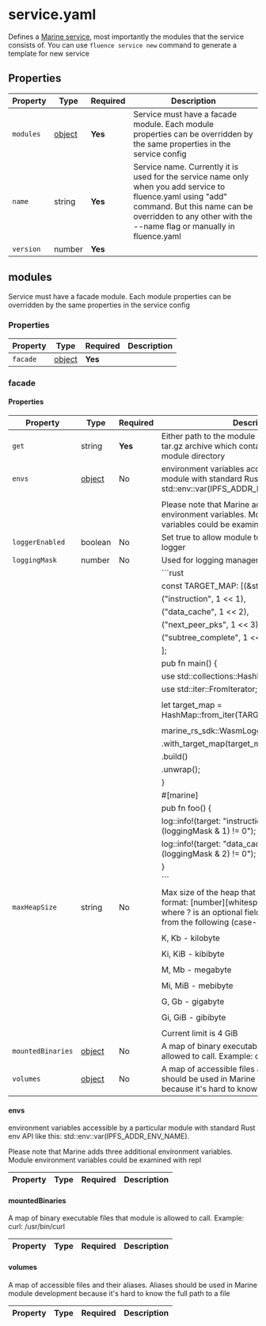 # service.yaml

Defines a [Marine service](https://fluence.dev/docs/build/concepts/#services), most importantly the modules that the service consists of. You can use `fluence service new` command to generate a template for new service

## Properties

| Property  | Type               | Required | Description                                                                                                                                                                                                          |
|-----------|--------------------|----------|----------------------------------------------------------------------------------------------------------------------------------------------------------------------------------------------------------------------|
| `modules` | [object](#modules) | **Yes**  | Service must have a facade module. Each module properties can be overridden by the same properties in the service config                                                                                             |
| `name`    | string             | **Yes**  | Service name. Currently it is used for the service name only when you add service to fluence.yaml using "add" command. But this name can be overridden to any other with the --name flag or manually in fluence.yaml |
| `version` | number             | **Yes**  |                                                                                                                                                                                                                      |

## modules

Service must have a facade module. Each module properties can be overridden by the same properties in the service config

### Properties

| Property | Type              | Required | Description |
|----------|-------------------|----------|-------------|
| `facade` | [object](#facade) | **Yes**  |             |

### facade

#### Properties

| Property          | Type                       | Required | Description                                                                                                                                                                                 |
|-------------------|----------------------------|----------|---------------------------------------------------------------------------------------------------------------------------------------------------------------------------------------------|
| `get`             | string                     | **Yes**  | Either path to the module directory or URL to the tar.gz archive which contains the content of the module directory                                                                         |
| `envs`            | [object](#envs)            | No       | environment variables accessible by a particular module with standard Rust env API like this: std::env::var(IPFS_ADDR_ENV_NAME).                                                            |
|                   |                            |          |                                                                                                                                                                                             |
|                   |                            |          | Please note that Marine adds three additional environment variables. Module environment variables could be examined with repl                                                               |
| `loggerEnabled`   | boolean                    | No       | Set true to allow module to use the Marine SDK logger                                                                                                                                       |
| `loggingMask`     | number                     | No       | Used for logging management. Example:                                                                                                                                                       |
|                   |                            |          | ```rust                                                                                                                                                                                     |
|                   |                            |          | const TARGET_MAP: [(&str, i64); 4] = [                                                                                                                                                      |
|                   |                            |          | ("instruction", 1 << 1),                                                                                                                                                                    |
|                   |                            |          | ("data_cache", 1 << 2),                                                                                                                                                                     |
|                   |                            |          | ("next_peer_pks", 1 << 3),                                                                                                                                                                  |
|                   |                            |          | ("subtree_complete", 1 << 4),                                                                                                                                                               |
|                   |                            |          | ];                                                                                                                                                                                          |
|                   |                            |          | pub fn main() {                                                                                                                                                                             |
|                   |                            |          | use std::collections::HashMap;                                                                                                                                                              |
|                   |                            |          | use std::iter::FromIterator;                                                                                                                                                                |
|                   |                            |          |                                                                                                                                                                                             |
|                   |                            |          | let target_map = HashMap::from_iter(TARGET_MAP.iter().cloned());                                                                                                                            |
|                   |                            |          |                                                                                                                                                                                             |
|                   |                            |          | marine_rs_sdk::WasmLoggerBuilder::new()                                                                                                                                                     |
|                   |                            |          |     .with_target_map(target_map)                                                                                                                                                            |
|                   |                            |          |     .build()                                                                                                                                                                                |
|                   |                            |          |     .unwrap();                                                                                                                                                                              |
|                   |                            |          | }                                                                                                                                                                                           |
|                   |                            |          | #[marine]                                                                                                                                                                                   |
|                   |                            |          | pub fn foo() {                                                                                                                                                                              |
|                   |                            |          | log::info!(target: "instruction", "this will print if (loggingMask & 1) != 0");                                                                                                             |
|                   |                            |          | log::info!(target: "data_cache", "this will print if (loggingMask & 2) != 0");                                                                                                              |
|                   |                            |          | }                                                                                                                                                                                           |
|                   |                            |          | ```                                                                                                                                                                                         |
| `maxHeapSize`     | string                     | No       | Max size of the heap that a module can allocate in format: [number][whitespace?][specificator?] where ? is an optional field and specificator is one from the following (case-insensitive): |
|                   |                            |          |                                                                                                                                                                                             |
|                   |                            |          | K, Kb - kilobyte                                                                                                                                                                            |
|                   |                            |          |                                                                                                                                                                                             |
|                   |                            |          | Ki, KiB - kibibyte                                                                                                                                                                          |
|                   |                            |          |                                                                                                                                                                                             |
|                   |                            |          | M, Mb - megabyte                                                                                                                                                                            |
|                   |                            |          |                                                                                                                                                                                             |
|                   |                            |          | Mi, MiB - mebibyte                                                                                                                                                                          |
|                   |                            |          |                                                                                                                                                                                             |
|                   |                            |          | G, Gb - gigabyte                                                                                                                                                                            |
|                   |                            |          |                                                                                                                                                                                             |
|                   |                            |          | Gi, GiB - gibibyte                                                                                                                                                                          |
|                   |                            |          |                                                                                                                                                                                             |
|                   |                            |          | Current limit is 4 GiB                                                                                                                                                                      |
| `mountedBinaries` | [object](#mountedbinaries) | No       | A map of binary executable files that module is allowed to call. Example: curl: /usr/bin/curl                                                                                               |
| `volumes`         | [object](#volumes)         | No       | A map of accessible files and their aliases. Aliases should be used in Marine module development because it's hard to know the full path to a file                                          |

#### envs

environment variables accessible by a particular module with standard Rust env API like this: std::env::var(IPFS_ADDR_ENV_NAME).

Please note that Marine adds three additional environment variables. Module environment variables could be examined with repl

| Property | Type | Required | Description |
|----------|------|----------|-------------|

#### mountedBinaries

A map of binary executable files that module is allowed to call. Example: curl: /usr/bin/curl

| Property | Type | Required | Description |
|----------|------|----------|-------------|

#### volumes

A map of accessible files and their aliases. Aliases should be used in Marine module development because it's hard to know the full path to a file

| Property | Type | Required | Description |
|----------|------|----------|-------------|


